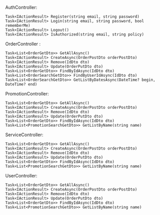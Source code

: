 AuthController:

	Task<IActionResult> Register(string email, string password)
	Task<IActionResult> Login(string email, string password, bool rememberMe)
	Task<IActionResult> Logout()
	Task<IActionResult> IsAuthorized(string email, string policy)

OrderController :

	Task<List<OrderGetDto>> GetAllAsync()
	Task<IActionResult> CreateAsync(OrderPostDto orderPostDto)
	Task<IActionResult> Remove(IdDto dto)
	Task<IActionResult> Update(OrderPutDto dto)
	Task<List<OrderGetDto>> FindByIdAsync(IdDto dto)
	Task<List<OrderSearchGetDto>> FindByUserIdAsync(IdDto dto)
	Task<List<OrderSearchGetDto>> GetListByDatesAsync(DateTime? begin, DateTime? end)

PromotionController:
	
	Task<List<OrderGetDto>> GetAllAsync()
	Task<IActionResult> CreateAsync(OrderPostDto orderPostDto)
	Task<IActionResult> Remove(IdDto dto)
	Task<IActionResult> Update(OrderPutDto dto)
	Task<List<OrderGetDto>> FindByIdAsync(IdDto dto)
	Task<List<PromotionSearchGetDto>> GetListByName(string name)

ServiceController:
	
	Task<List<OrderGetDto>> GetAllAsync()
	Task<IActionResult> CreateAsync(OrderPostDto orderPostDto)
	Task<IActionResult> Remove(IdDto dto)
	Task<IActionResult> Update(OrderPutDto dto)
	Task<List<OrderGetDto>> FindByIdAsync(IdDto dto)
	Task<List<PromotionSearchGetDto>> GetListByName(string name)

UserController:

	Task<List<OrderGetDto>> GetAllAsync()
	Task<IActionResult> CreateAsync(OrderPostDto orderPostDto)
	Task<IActionResult> Remove(IdDto dto)
	Task<IActionResult> Update(OrderPutDto dto)
	Task<List<OrderGetDto>> FindByIdAsync(IdDto dto)
	Task<List<PromotionSearchGetDto>> GetListByName(string name)